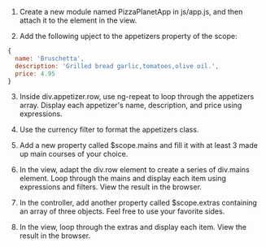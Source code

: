 1. Create a new module named PizzaPlanetApp in js/app.js, and then attach it to the <body> element in the view.

2. Add the following upject to the appetizers property of the scope:
  ```Javascript
  {
    name: 'Bruschetta',
    description: 'Grilled bread garlic,tomatoes,olive oil.',
    price: 4.95
  }

  ```

3. Inside div.appetizer.row, use ng-repeat to loop through the appetizers array. Display each appetizer's name, description, and price using expressions.

4. Use the currency filter to format the appetizers class.

5. Add a new property called $scope.mains and fill it with at least 3 made up main courses of your choice.

6. In the view, adapt the div.row element to create a series of div.mains element. Loop through the mains and display each item using expressions and filters. View the result in the browser.

7. In the controller, add another property called $scope.extras containing an array of three objects. Feel free to use your favorite sides.

8. In the view, loop through the extras and display each item. View the result in the browser.
